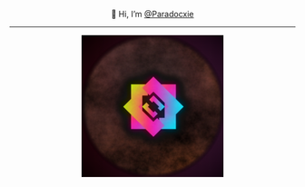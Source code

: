 <p align="center">
👋 Hi, I’m <a href=#>@Paradocxie</a>
<hr>
</p>
<p align="center">
<img width=250 height=250 src="https://github.com/Paradocxie/Paradocxie/blob/main/Logo 2.png"> 
</p>
